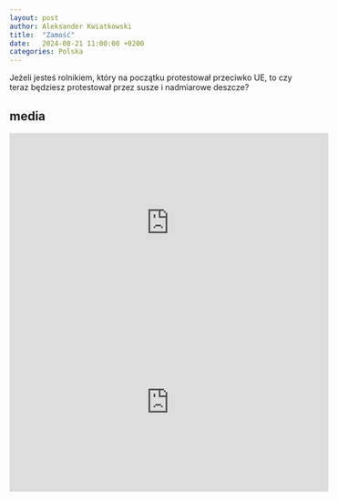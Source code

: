 ```yaml
---
layout: post
author: Aleksander Kwiatkowski
title:  "Zamość"
date:   2024-08-21 11:00:00 +0200
categories: Polska
---
```


Jeżeli jesteś rolnikiem, który na początku protestował przeciwko UE, to czy
teraz będziesz protestował przez susze i nadmiarowe deszcze?

## media

<iframe width="560" height="315" src="https://www.youtube.com/embed/olxuX8dnJkk?si=mtfUpi-9t81G6Lzf" title="YouTube video player" frameborder="0" allow="accelerometer; autoplay; clipboard-write; encrypted-media; gyroscope; picture-in-picture; web-share" referrerpolicy="strict-origin-when-cross-origin" allowfullscreen></iframe>

<iframe width="560" height="315" src="https://www.youtube.com/embed/a2SkU1Mbik4?si=o7XsCqI9WGjgJlmm" title="YouTube video player" frameborder="0" allow="accelerometer; autoplay; clipboard-write; encrypted-media; gyroscope; picture-in-picture; web-share" referrerpolicy="strict-origin-when-cross-origin" allowfullscreen></iframe>

